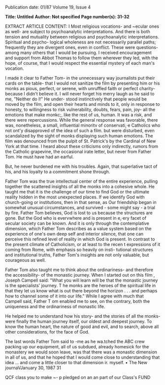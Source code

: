 Publication date: 01/87
Volume 19, Issue 4

**Title: Untitled**
**Author: Not specified**
**Page number(s): 31-32**

EXTRACT ARTICLE CONTENT:
I 
Most religious vocations- and 
~ecular ones as well- are subject to 
psychoanalytic interpretations. And 
there is both tension and mutuality 
between religious and psychoanalytic 
interpretations. Spiritual and psycho-
logical wholeness are not necessarily 
parallel paths; frequently they are 
divergent ones, even in conflict. These 
were questions- among many others 
that I would be pursuing. I received 
encouragement and 
support 
from 
Abbot Thomas to 
follow them 
wherever they led, with the hope, of 
course, that I 
would 
respect the 
essential 
mystery of each man's 
vocation. 

I made it clear to Father Tom- in 
the unnecessary way journalists put 
their cards on the table- that I would 
not sanitize the film by presenting him 
or his monks as pious, perfect, or 
serene, with unruffled faith or perfect 
charity- because I didn't believe it. I 
will never forget his merry laugh as he 
said to me, "Neither do I!" He under-
stood instinctively that people would 
be moved by the film, and open their 
hearts and minds to it, only in response 
to honesty, to willingness to risk 
vulnerability, 
doubts, 
fears, 
pain, 
joy- all the 
emotions 
that make 
monkc;, like the rest of us, human. 
It was a 
risk, and there were 
repercussions. 
While 
the general 
response was favorable, there was, 
nonetheless, 
a 
small, 
influential 
minoritv of conservati,·e Catholics who 
not ont'y disapproved of the idea of 
such a film. but were disturbed, even 
scandalized by the sight of monks 
displaying such human emotions. The 
film was denounced from the pulpit of 
St. Patrick's by the Cardinal of New 
York at that time. I heard about these 
criticisms only indirectly, rumors from 
the Catholic grapevine, the occasional 
irate letter, but never from Father 
Tom. He must have had an earful. 

But, he never burdened me with his 
troubles. Again, that superlative tact of 
his, and his loyalty to a commitment 
shone through. 

Father Tom was the true intellectual 
center of the entire experience, pulling 
together the scattered insights of all the 
monks into a cohesive whole. He 
taught me that it is the challenge of our 
time to find God or the ultimate reality 
hidden in the most unexpected places. 
If we identify God with church-going 
or institutions, then in that sense, as 
Our friendship began 
in somewhat unusual 
circumstances, and 
survived - some might 
say - a trial by fire. 
Father Tom believes, God is lost to us 
because the structures are gone. But 
the God who is evervwhere and is 
present in e,·ery facet of secular society 
can be known. And it is only through 
the contemplative dimension, which 
Father Tom describes as a value 
system based on the experience of one's 
own deep self and interior silence, that 
one can perceive this refined level of 
reality in which God is present. In 
contrast to the present climate of 
Catholicism, or at least to the recen t 
expressions of it coming from Rome, 
with emphasis so heavily on insti-
tutional structures and institutional 
truths, Father Tom's insights are not 
only valuable, but courageous as well. 

Father Tom also taught me to think 
about the ordinariness- and therefore 
the accessibility- of the 
monastic 
journey. When I started out on this 
film , Joseph Campell said: "What you 
will learn will be that the monastic 
journey is the specialists' journey. T he 
monks are the heroes of the spiritual 
life in that they let us know what is out 
there beyond the horizon . . . and 
perhaps how to channel some of it into 
our life." While I agree with much that 
Campell said, Father T om enabled me 
to see, on the contrary, both the 
uniqueness and the ordinariness of 
monastic life. 

He 
helped 
me to 
understand how his story- and the 
stories of all the monks- were finally 
the human journey itself, our oldest 
and deepest journey. To know the 
human heart, the nature of good and 
evil, and to search, above all other 
considerations, for the face of God. 

The last words Father Tom said to 
-me as he wa.tched the ABC crew 
packing up our equipment, all of us 
subdued, already homesick for the 
monastery we would soon leave, was 
that there was a monastic dimension in 
all of us, and that he hoped that I 
would come close to understanding 
that idea ... and come a little closer to 
that dimension ir. myself. 
• 
The New journaVJanuary 30, 1987 31



QCF class 
you to make ~- p 
pledged on an an 
part of our Class's 
FUND